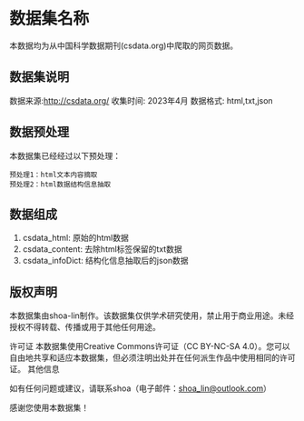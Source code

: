 # 数据集名称

本数据均为从中国科学数据期刊(csdata.org)中爬取的网页数据。
## 数据集说明
数据来源:http://csdata.org/
收集时间: 2023年4月
数据格式: html,txt,json

## 数据预处理

本数据集已经经过以下预处理：

    预处理1：html文本内容摘取
    预处理2：html数据结构信息抽取
    
## 数据组成
1. csdata_html: 原始的html数据
2. csdata_content: 去除html标签保留的txt数据
3. csdata_infoDict: 结构化信息抽取后的json数据

## 版权声明

本数据集由shoa-lin制作。该数据集仅供学术研究使用，禁止用于商业用途。未经授权不得转载、传播或用于其他任何用途。

许可证
本数据集使用Creative Commons许可证（CC BY-NC-SA 4.0）。您可以自由地共享和适应本数据集，但必须注明出处并在任何派生作品中使用相同的许可证。
其他信息

如有任何问题或建议，请联系shoa（电子邮件：shoa_lin@outlook.com）

感谢您使用本数据集！
